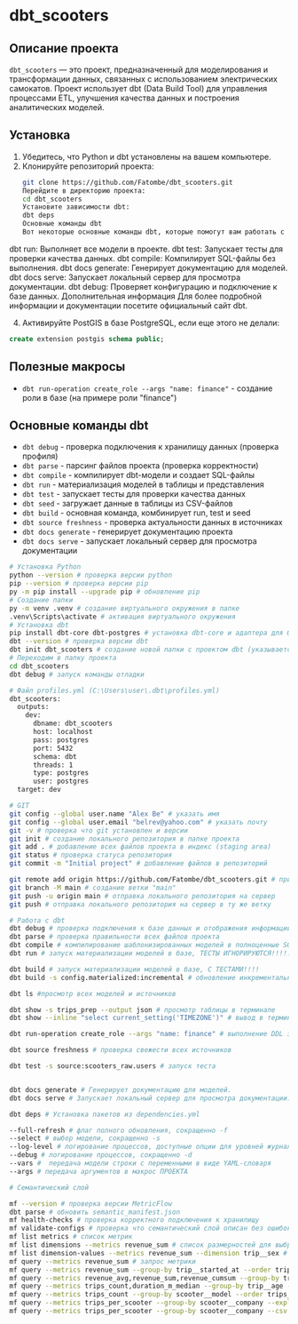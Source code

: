 # dbt_scooters

## Описание проекта

`dbt_scooters` — это проект, предназначенный для моделирования и трансформации данных, связанных с использованием электрических самокатов. Проект использует dbt (Data Build Tool) для управления процессами ETL, улучшения качества данных и построения аналитических моделей.

## Установка

1. Убедитесь, что Python и dbt установлены на вашем компьютере.
2. Клонируйте репозиторий проекта:
   ```bash
   git clone https://github.com/Fatombe/dbt_scooters.git
   Перейдите в директорию проекта:
   cd dbt_scooters
   Установите зависимости dbt:
   dbt deps
   Основные команды dbt
   Вот некоторые основные команды dbt, которые помогут вам работать с проектом:
   ```

dbt run: Выполняет все модели в проекте.
dbt test: Запускает тесты для проверки качества данных.
dbt compile: Компилирует SQL-файлы без выполнения.
dbt docs generate: Генерирует документацию для моделей.
dbt docs serve: Запускает локальный сервер для просмотра документации.
dbt debug: Проверяет конфигурацию и подключение к базе данных.
Дополнительная информация
Для более подробной информации и документации посетите официальный сайт dbt.

4. Активируйте PostGIS в базе PostgreSQL, если еще этого не делали:

```sql
create extension postgis schema public;
```

## Полезные макросы

- `dbt run-operation create_role --args "name: finance"` - создание роли в базе (на примере роли "finance")

## Основные команды dbt

- `dbt debug` - проверка подключения к хранилищу данных (проверка профиля)
- `dbt parse` - парсинг файлов проекта (проверка корректности)
- `dbt compile` - компилирует dbt-модели и создает SQL-файлы
- `dbt run` - материализация моделей в таблицы и представления
- `dbt test` - запускает тесты для проверки качества данных
- `dbt seed` - загружает данные в таблицы из CSV-файлов
- `dbt build` - основная команда, комбинирует run, test и seed
- `dbt source freshness` - проверка актуальности данных в источниках
- `dbt docs generate` - генерирует документацию проекта
- `dbt docs serve` - запускает локальный сервер для просмотра документации


```bash
# Установка Python
python --version # проверка версии python
pip --version # проверка версии pip
py -m pip install --upgrade pip # обновление pip
# Создание папки
py -m venv .venv # создание виртуального окружения в папке
.venv\Scripts\activate # активация виртуального окружения
# Установка dbt
pip install dbt-core dbt-postgres # установка dbt-core и адаптера для базы данных PostgreSQL или pip install -r requirements.txt
dbt --version # проверка версии dbt
dbt init dbt_scooters # создание новой папки с проектом dbt (указывается данные базы) и файла profiles.yml
# Переходим в папку проекта
cd dbt_scooters
dbt debug # запуск команды отладки
```

```bash
# Файл profiles.yml (C:\Users\user\.dbt\profiles.yml)
dbt_scooters:
  outputs:
    dev:
      dbname: dbt_scooters
      host: localhost
      pass: postgres
      port: 5432
      schema: dbt
      threads: 1
      type: postgres
      user: postgres
  target: dev
```

```bash
# GIT
git config --global user.name "Alex Be" # указать имя
git config --global user.email "belrev@yahoo.com" # указать почту
git -v # проверка что git установлен и версии
git init # создание локального репозитория в папке проекта
git add . # добавление всех файлов проекта в индекс (staging area)
git status # проверка статуса репозитория
git commit -m "Initial project" # добавление файлов в репозиторий

git remote add origin https://github.com/Fatombe/dbt_scooters.git # привязка локального репозитория к серверу
git branch -M main # создание ветки "main"
git push -u origin main # отправка локального репозитория на сервер
git push # отправка локального репозитория на сервер в ту же ветку
```

```bash
# Работа с dbt
dbt debug # проверка подключения к базе данных и отображения информации для целей отладки, такой как достоверность вашего файла проекта, версия dbt и ваша установка любых необходимых зависимостей
dbt parse # проверка правильности всех файлов проекта
dbt compile # компилирование шаблонизированных моделей в полноценные SQL-скрипты
dbt run # запуск материализации моделей в базе, ТЕСТЫ ИГНОРИРУЮТСЯ!!!!!

dbt build # запуск материализации моделей в базе, С ТЕСТАМИ!!!!
dbt build -s config.materialized:incremental # обновление инкрементальных моделей

dbt ls #просмотр всех моделей и источников

dbt show -s trips_prep --output json # просмотр таблицы в терминале
dbt show --inline "select current_setting('TIMEZONE')" # вывод в терминал информации о текущей зоне времени

dbt run-operation create_role --args "name: finance" # выполнение DDL запросов

dbt source freshness # проверка свежести всех источников

dbt test -s source:scooters_raw.users # запуск теста


dbt docs generate # Генерирует документацию для моделей.
dbt docs serve # Запускает локальный сервер для просмотра документации.

dbt deps # Установка пакетов из dependencies.yml

--full-refresh # флаг полного обновления, сокращенно -f
--select # выбор модели, сокращенно -s
--log-level # логирование процессов, доступные опции для уровней журнала являются debug, info, warn, error или none.
--debug # логирование процессов, сокращенно -d
--vars #  передача модели строки с переменными в виде YAML-словаря
--args # передача аргументов в макрос ПРОЕКТА
```

```bash
# Семантический слой

mf --version # проверка версии MetricFlow
dbt parse # обновить semantic_manifest.json
mf health-checks # проверка корректного подключения к хранилищу
mf validate-configs # проверка что семантический слой описан без ошибок
mf list metrics # список метрик
mf list dimensions --metrics revenue_sum # список размерностей для выбранной метрики
mf list dimension-values --metrics revenue_sum --dimension trip__sex # список доступных значений метрики
mf query --metrics revenue_sum # запрос метрики
mf query --metrics revenue_sum --group-by trip__started_at --order trip__started_at # группировка, сортировка
mf query --metrics revenue_avg,revenue_sum,revenue_cumsum --group-by trip__started_at__month --order trip__started_at__month # помесячно, вывод нескольких метрик одновременно
mf query --metrics trips_count,duration_m_median --group-by trip__age --order trip__age # медиана
mf query --metrics trips_count --group-by scooter__model --order trips_count --where "{{Dimension('trip__sex')}}='M'"
mf query --metrics trips_per_scooter --group-by scooter__company --explain # сгенерировать SQL-код
mf query --metrics trips_per_scooter --group-by scooter__company --csv data.csv # выгрузить в CSV-файл
```